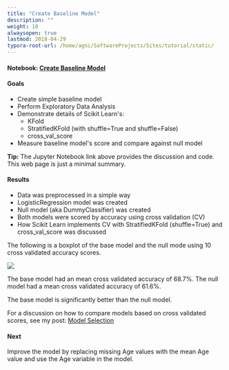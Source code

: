 ```yaml
---
title: "Create Baseline Model"
description: ""
weight: 10
alwaysopen: true
lastmod: 2018-04-29
typora-root-url: /home/agni/SoftwareProjects/Sites/tutorial/static/
---
```


#### Notebook:  <a href="http://nbviewer.jupyter.org/github/sdiehl28/tutorial-jupyter-notebooks/blob/master/projects/titanic/Titanic01.ipynb" target="_blank">Create Baseline Model</a>
#### Goals
* Create simple baseline model
* Perform Exploratory Data Analysis
* Demonstrate details of Scikit Learn's:
  * KFold
  * StratifiedKFold (with shuffle=True and shuffle=False)
  * cross_val_score
* Measure baseline model's score and compare against null model

<div class="alert alert-success">
<strong>Tip:</strong> The Jupyter Notebook link above provides the discussion and code.  This web page is just a minimal summary.
</div>

#### Results  
* Data was preprocessed in a simple way
* LogisticRegression model was created
* Null model (aka DummyClassifier) was created
* Both models were scored by accuracy using cross validation (CV)
* How Scikit Learn implements CV with StratifiedKFold (shuffle=True) and cross_val_score was discussed

The following is a boxplot of the base model and the null mode using 10 cross validated accuracy scores.

<img src='/images/base_vs_null.png'>

The base model had an mean cross validated accuracy of 68.7%.  The null model had a mean cross validated accuracy of 61.6%.

The base model is significantly better than the null model.

For a discussion on how to compare models based on cross validated scores, see my post: [Model Selection](/posts/model_comparison/)

#### Next

Improve the model by replacing missing Age values with the mean Age value and use the Age variable in the model.
